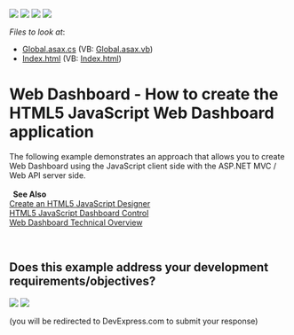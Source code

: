 <!-- default badges list -->
![](https://img.shields.io/endpoint?url=https://codecentral.devexpress.com/api/v1/VersionRange/128579422/17.2.5%2B)
[![](https://img.shields.io/badge/Open_in_DevExpress_Support_Center-FF7200?style=flat-square&logo=DevExpress&logoColor=white)](https://supportcenter.devexpress.com/ticket/details/T540056)
[![](https://img.shields.io/badge/📖_How_to_use_DevExpress_Examples-e9f6fc?style=flat-square)](https://docs.devexpress.com/GeneralInformation/403183)
[![](https://img.shields.io/badge/💬_Leave_Feedback-feecdd?style=flat-square)](#does-this-example-address-your-development-requirementsobjectives)
<!-- default badges end -->
<!-- default file list -->
*Files to look at*:

* [Global.asax.cs](./CS/DashboardJSControl/Global.asax.cs) (VB: [Global.asax.vb](./VB/DashboardJSControl/Global.asax.vb))
* [Index.html](./CS/DashboardJSControl/Index.html) (VB: [Index.html](./VB/DashboardJSControl/Index.html))
<!-- default file list end -->
# Web Dashboard - How to create the HTML5 JavaScript Web Dashboard application


The following example demonstrates an approach that allows you to create Web Dashboard using the JavaScript client side with the ASP.NET MVC / Web API server side. <br><strong><br>  See Also<br></strong><a href="https://documentation.devexpress.com/Dashboard/119109/Getting-Started/Build-End-User-Dashboard-Designer-Applications/Create-an-HTML5-JavaScript-Designer">Create an HTML5 JavaScript Designer</a><br><a href="https://documentation.devexpress.com/Dashboard/119108/Building-the-Designer-and-Viewer-Applications/Web-Dashboard/HTML5-JavaScript-Web-Dashboard-Control/HTML5-JavaScript-Dashboard-Control">HTML5 JavaScript Dashboard Control</a><br><a href="https://documentation.devexpress.com/Dashboard/119283/Building-the-Designer-and-Viewer-Applications/Web-Dashboard/Web-Dashboard-Technical-Overview">Web Dashboard Technical Overview</a>

<br/>


<!-- feedback -->
## Does this example address your development requirements/objectives?

[<img src="https://www.devexpress.com/support/examples/i/yes-button.svg"/>](https://www.devexpress.com/support/examples/survey.xml?utm_source=github&utm_campaign=web-dashboard-html-js-mvc-application&~~~was_helpful=yes) [<img src="https://www.devexpress.com/support/examples/i/no-button.svg"/>](https://www.devexpress.com/support/examples/survey.xml?utm_source=github&utm_campaign=web-dashboard-html-js-mvc-application&~~~was_helpful=no)

(you will be redirected to DevExpress.com to submit your response)
<!-- feedback end -->
